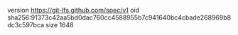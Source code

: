 version https://git-lfs.github.com/spec/v1
oid sha256:91373c42aa5bd0dac760cc4588955b7c941640bc4cbade268969b8dc3c597bca
size 1648
